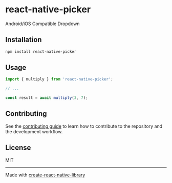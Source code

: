 # react-native-picker

Android/iOS Compatible Dropdown

## Installation

```sh
npm install react-native-picker
```

## Usage

```js
import { multiply } from 'react-native-picker';

// ...

const result = await multiply(3, 7);
```

## Contributing

See the [contributing guide](CONTRIBUTING.md) to learn how to contribute to the repository and the development workflow.

## License

MIT

---

Made with [create-react-native-library](https://github.com/callstack/react-native-builder-bob)
